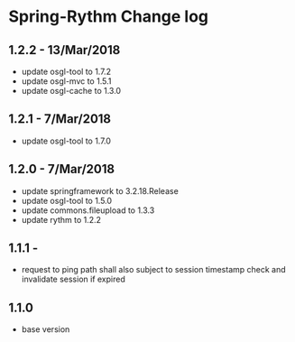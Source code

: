# Spring-Rythm Change log

## 1.2.2 - 13/Mar/2018

* update osgl-tool to 1.7.2
* update osgl-mvc to 1.5.1
* update osgl-cache to 1.3.0

## 1.2.1 - 7/Mar/2018

* update osgl-tool to 1.7.0

## 1.2.0 - 7/Mar/2018

* update springframework to 3.2.18.Release
* update osgl-tool to 1.5.0
* update commons.fileupload to 1.3.3
* update rythm to 1.2.2

## 1.1.1 -
* request to ping path shall also subject to session timestamp check and invalidate session if expired

## 1.1.0
* base version
